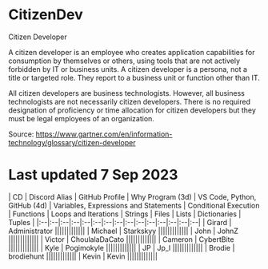 # CitizenDev

Citizen Developer

A citizen developer is an employee who creates application capabilities for consumption by themselves or others, using tools that are not actively forbidden by IT or business units. A citizen developer is a persona, not a title or targeted role. They report to a business unit or function other than IT.

All citizen developers are business technologists.  However, all business technologists are not necessarily citizen developers.  There is no required designation of proficiency or time allocation for citizen developers but they must be legal employees of an organization.

Source: https://www.gartner.com/en/information-technology/glossary/citizen-developer

# Last updated 7 Sep 2023
| CD | Discord Alias | GitHub Profile | Why Program (3d) | VS Code, Python, GitHub (4d) | Variables, Expressions and Statements | Conditional Execution | Functions | Loops and Iterations | Strings | Files | Lists | Dictionaries | Tuples | 
|:--|:--|:--|:--|:--|:--|:--|:--|:--|:--|:--|:--|:--|:--|:--| 
| Girard | Administrator |||||||||||||
| Michael | Starkskyy |||||||||||||
| John | JohnZ |||||||||||||
| Victor | ChoulalaDaCato |||||||||||||
| Cameron | CybertBite |||||||||||||
| Kyle | Pogimokyle |||||||||||||
| JP | Jp_l |||||||||||||
| Brodie | brodiehunt |||||||||||||
| Kevin | Kevin |||||||||||||
